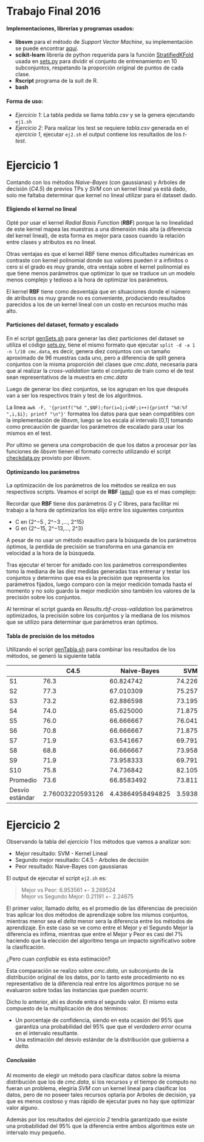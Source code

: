 # Trabajo Final 2016

#### Implementaciones, librerías y programas usados:

* **libsvm** para el método de _Support Vector Machine_, su implementación se
puede encontrar [aquí][libsvm-git].  
* **scikit-learn** librería de python requerida para la función [StratifiedKFold][kfold] usada en [sets.py][setspy] para dividir el conjunto de entrenamiento en 10 subconjuntos, respetando la proporción original de puntos de cada clase.
* **Rscript** programa de la suit de R.
* **bash**

#### Forma de uso:
* _Ejercicio 1_: La tabla pedida se llama _tabla.csv_ y se la genera ejecutando
 `ej1.sh`
* _Ejercicio 2_: Para realizar los test se requiere _tabla.csv_ generada en el
 _ejercicio 1_, ejecutar `ej2.sh` el output contiene los resultados de los _t-test_.


Ejercicio 1
===========

Contando con los métodos _Naive-Bayes_ (con gaussianas) y Arboles de decisión (_C4.5_) de previos TPs y _SVM_ con un kernel lineal ya está dado, solo me faltaba determinar que kernel no lineal utilizar para el dataset dado.

#### Eligiendo el kernel no lineal

Opté por usar el kernel _Radial Basis Function_ (**RBF**) porque la no linealidad de este kernel mapea las muestras a una dimensión más alta (a diferencia del kernel lineal), de esta forma es mejor para casos cuando la relación entre clases y atributos es no lineal.

Otras ventajas es que el kernel RBF tiene menos dificultades numéricas en contraste con kernel polinomial donde sus valores pueden ir a infinitos o cero si el grado es muy grande, otra ventaja sobre el kernel polinomial es que tiene menos parámetros que optimizar lo que se traduce un un modelo menos complejo y tedioso a la hora de optimizar los parámetros.

El kernel **RBF** tiene como desventaja que en situaciones donde el número de
atributos es muy grande no es conveniente, produciendo resultados parecidos a los de un kernel lineal con un costo en recursos mucho más alto.

#### Particiones del dataset, formato y escalado

En el script [genSets.sh][genSets] para generar las diez particiones del dataset se utiliza el código [sets.py][setspy], tiene el mismo formato que ejecutar `split -d -a 1 -n l/10 cmc.data`, es decir, genera diez conjuntos con un tamaño aproximado de 96 muestras cada uno, pero a diferencia de split genera conjuntos con la misma proporción del clases que _cmc.data_, necesaria para que al realizar la _cross-validation_ tanto el conjunto de train como el de test sean representativos de la muestra en _cmc.data_

Luego de generar los diez conjuntos, se los agrupan en los que después van a ser los respectivos train y test de los algoritmos.

La linea `awk -F, '{printf("%d ",$NF);for(i=1;i<NF;i++){printf "%d:%f ",i,$i}; printf "\n"}'` formatea los datos para que sean compatibles con la implementación  de _libsvm_, luego se los escala al intervalo [0,1] tomando como precaución de guardar los parámetros de escalado para usar los mismos en el test.

Por ultimo se genera una comprobación de que los datos a procesar por las funciones de  _libsvm_ tienen el formato correcto utilizando el script [checkdata.py][checkdatapy] provisto por _libsvm_.

#### Optimizando los parámetros
La optimización de los parámetros de los métodos se realiza en sus respectivos scripts. Veamos el script de **RBF** ([aquí][rbfsc]) que es el mas complejo:

Recordar que **RBF** tiene dos parámetros _G_ y _C_ libres, para facilitar mi trabajo a la hora de optimizarlos los elijo entre los siguientes conjuntos
* C en {2^−5 , 2^−3 ,..., 2^15}
* G en {2^−15, 2^−13,..., 2^3}

A pesar de no usar un método exautivo para la búsqueda de los parámetros óptimos, la perdida de precisión se transforma en una ganancia en velocidad a la hora de la búsqueda.

Tras ejecutar el tercer for anidado con los parámetros correspondientes tomo la mediana de las diez medidas generadas tras entrenar y testar los conjuntos y determino que esa es la precisión que representa los parámetros fijados, luego comparo con la mejor medición tomada hasta el momento y no solo guardo la mejor medición sino también los valores de la precisión sobre los conjuntos.


Al terminar el script guarda en _Results.rbf-cross-validation_ los parámetros optimizados, la precisión sobre los conjuntos y la mediana de los mismos que se utilizo para determinar que parámetros eran óptimos.

#### Tabla de precisión de los métodos

Utilizando el script [genTabla.sh][genTabla] para combinar los resultados de los métodos, se generó la siguiente tabla

|                 | C4.5             | Naive-Bayes      | SVM - K. Lineal  | SVM - Kernel RBF |
|-----------------|------------------|------------------|------------------|------------------|
| S1              | 76.3             | 60.824742        | 74.2268          | 74.2268          |
| S2              | 77.3             | 67.010309        | 75.2577          | 75.2577          |
| S3              | 73.2             | 62.886598        | 73.1959          | 73.1959          |
| S4              | 74.0             | 65.625000        | 71.875           | 70.8333          |
| S5              | 76.0             | 66.666667        | 76.0417          | 75               |
| S6              | 70.8             | 66.666667        | 71.875           | 73.9583          |
| S7              | 71.9             | 63.541667        | 69.7917          | 73.9583          |
| S8              | 68.8             | 66.666667        | 73.9583          | 70.8333          |
| S9              | 71.9             | 73.958333        | 69.7917          | 67.7083          |
| S10             | 75.8             | 74.736842        | 82.1053          | 80               |
| Promedio        | 73.6             | 66.8583492       | 73.81191         | 73.49719         |
| Desvío estándar | 2.76003220593126 | 4.43864958494825 | 3.59386884551701 | 3.27272550074433 |





Ejercicio 2
===========

Observando la tabla del _ejercicio 1_ los métodos que vamos a analizar son:
* Mejor resultado: SVM - Kernel Lineal
* Segundo mejor resultado: C4.5 - Arboles de decisión
* Peor resultado: Naive-Bayes con gaussianas

El output de ejecutar el script `ej2.sh` es:

>  Mejor vs Peor:  6.953561  +-  3.269524  
>  Mejor vs Segundo Mejor:  0.21191  +-  2.24675

El primer valor, llamado _delta_, es el promedio de las diferencias de precisión tras aplicar los dos métodos de aprendizaje sobre los mismos conjuntos, mientras menor sea el _delta_ menor sera la diferencia entre los métodos de aprendizaje. En este caso se ve como entre el Mejor y el Segundo Mejor la diferencia es ínfima, mientras que entre el Mejor y Peor es casi del 7% haciendo que la elección del algoritmo tenga un impacto significativo sobre la clasificación.

¿Pero cuan _confiable_ es ésta estimación?

Esta comparación se realizo sobre _cmc.data_, un subconjunto de la distribución original de los datos, por lo tanto este procedimiento no es representativo de la diferencia real entre los algoritmos porque no se evaluaron sobre todas las instancias que pueden ocurrir.

Dicho lo anterior, ahí es donde entra el segundo valor. El mismo esta compuesto de la multiplicación de dos términos:
* Un porcentaje de confidencia, siendo en esta ocasión del 95% que garantiza una  probabilidad del 95%  que que el _verdadero error_ ocurra en el intervalo resultante.
* Una estimación del desvío estándar de la distribución que gobierna a _delta_.


##### Conclusión
Al momento de elegir un método para clasificar datos sobre la misma distribución que los de _cmc.data_, si los recursos y el tiempo de computo no fueran un problema, elegiría _SVM_ con un kernel lineal para clasificar los datos, pero de no poseer tales recursos optaría por Arboles de decisión, ya que es menos costoso y mas rápido de ejecutar pues no hay que optimizar valor alguno.

Además por los resultados del _ejercicio 2_ tendría garantizado que existe una probabilidad del 95% que la diferencia entre ambos algoritmos este un intervalo muy pequeño.

[libsvm-git]: https://github.com/cjlin1/libsvm
[kfold]: http://scikit-learn.org/stable/modules/generated/sklearn.cross_validation.StratifiedKFold.html#sklearn.cross_validation.StratifiedKFold
[setspy]: sets.py
[checkdatapy]: https://github.com/ljfigueroa/Aprendizaje-Automatizado/blob/master/TPFinal/checkdata.py
[genSets]: https://github.com/ljfigueroa/Aprendizaje-Automatizado/blob/master/TPFinal/genSets.sh
[rbfsc]: https://github.com/ljfigueroa/Aprendizaje-Automatizado/blob/master/TPFinal/rbf-cross-validation.sh
[genTabla]: https://github.com/ljfigueroa/Aprendizaje-Automatizado/blob/master/TPFinal/genTabla.sh
